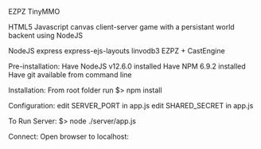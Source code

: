 EZPZ TinyMMO

HTML5 Javascript canvas client-server game with a persistant world backent using NodeJS


NodeJS
express
express-ejs-layouts
linvodb3
EZPZ + CastEngine


Pre-installation:
Have NodeJS v12.6.0 installed
Have NPM 6.9.2 installed
Have git available from command line

Installation:
From root folder run
$> npm install

Configuration:
edit SERVER_PORT in app.js
edit SHARED_SECRET in app.js

To Run Server:
$> node ./server/app.js

Connect:
Open browser to localhost:<your SERVER_PORT here>